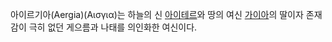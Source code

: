 아이르기아(Aergia)(Αισγια)는 하늘의 신
[아이테르](%EC%95%84%EC%9D%B4%ED%85%8C%EB%A5%B4.md)와 땅의 여신
[가이아](%EA%B0%80%EC%9D%B4%EC%95%84.md)의 딸이자 존재감이 극히 없던 게으름과 나태를 의인화한 여신이다.

